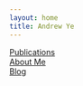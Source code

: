 ```yaml
---
layout: home
title: Andrew Ye
---
```

[Publications](publications) \
[About Me](about) \
[Blog](blog)

